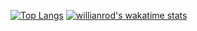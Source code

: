 [![Top Langs](https://github-readme-stats.vercel.app/api/top-langs/?username=richardq26&hide=css)](https://github.com/anuraghazra/github-readme-stats)
[![willianrod's wakatime stats](https://github-readme-stats.vercel.app/api/wakatime?username=richardq26)](https://github.com/anuraghazra/github-readme-stats)
